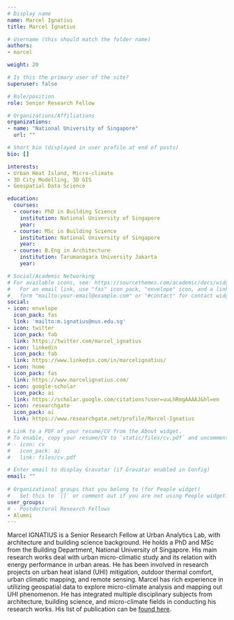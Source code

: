 ```yaml
---
# Display name
name: Marcel Ignatius
title: Marcel Ignatius

# Username (this should match the folder name)
authors:
- marcel

weight: 20

# Is this the primary user of the site?
superuser: false

# Role/position
role: Senior Research Fellow

# Organizations/Affiliations
organizations:
- name: "National University of Singapore"
  url: ""

# Short bio (displayed in user profile at end of posts)
bio: []

interests:
- Urban Heat Island, Micro-climate
- 3D City Modelling, 3D GIS
- Geospatial Data Science

education:
  courses:
  - course: PhD in Building Science
    institution: National University of Singapore
    year: 
  - course: MSc in Building Science
    institution: National University of Singapore
    year: 
  - course: B.Eng in Architecture
    institution: Tarumanagara University Jakarta
    year: 

# Social/Academic Networking
# For available icons, see: https://sourcethemes.com/academic/docs/widgets/#icons
#   For an email link, use "fas" icon pack, "envelope" icon, and a link in the
#   form "mailto:your-email@example.com" or "#contact" for contact widget.
social:
- icon: envelope
  icon_pack: fas
  link: 'mailto:m.ignatius@nus.edu.sg'
- icon: twitter
  icon_pack: fab
  link: https://twitter.com/marcel_ignatius
- icon: linkedin
  icon_pack: fab
  link: https://www.linkedin.com/in/marcelignatius/
- icon: home
  icon_pack: fas
  link: https://www.marcelignatius.com/
- icon: google-scholar
  icon_pack: ai
  link: https://scholar.google.com/citations?user=uuLhRmgAAAAJ&hl=en
- icon: researchgate
  icon_pack: ai
  link: https://www.researchgate.net/profile/Marcel-Ignatius

# Link to a PDF of your resume/CV from the About widget.
# To enable, copy your resume/CV to `static/files/cv.pdf` and uncomment the lines below.  
# - icon: cv
#   icon_pack: ai
#   link: files/cv.pdf

# Enter email to display Gravatar (if Gravatar enabled in Config)
email: ""
  
# Organizational groups that you belong to (for People widget)
#   Set this to `[]` or comment out if you are not using People widget.  
user_groups:
# - Postdoctoral Research Fellows
- Alumni
---
```


Marcel IGNATIUS is a Senior Research Fellow at Urban Analytics Lab, with architecture and building science background.
He holds a PhD and MSc from the Building Department, National University of Singapore.
His main research works deal with urban micro-climatic study and its relation with energy performance in urban areas.
He has been involved in research projects on urban heat island (UHI) mitigation, outdoor thermal comfort, urban climatic mapping, and remote sensing.
Marcel has rich experience in utilizing geospatial data to explore micro-climate analysis and mapping out UHI phenomenon.
He has integrated multiple disciplinary subjects from architecture, building science, and micro-climate fields in conducting his research works.
His list of publication can be [found here](https://www.marcelignatius.com/journals).

